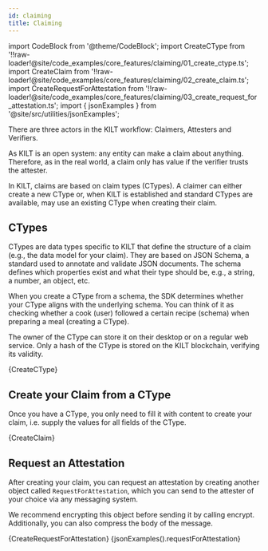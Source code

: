 ```yaml
---
id: claiming
title: Claiming
---
```

import CodeBlock from '@theme/CodeBlock';
import CreateCType from '!!raw-loader!@site/code_examples/core_features/claiming/01_create_ctype.ts';
import CreateClaim from '!!raw-loader!@site/code_examples/core_features/claiming/02_create_claim.ts';
import CreateRequestForAttestation from '!!raw-loader!@site/code_examples/core_features/claiming/03_create_request_for_attestation.ts';
import { jsonExamples } from '@site/src/utilities/jsonExamples';

There are three actors in the KILT workflow: Claimers, Attesters and Verifiers.

As KILT is an open system: any entity can make a claim about anything. Therefore, as in the real world, a claim only has value if the verifier trusts the attester.

In KILT, claims are based on claim types (CTypes). A claimer can either create a new CType or, when KILT is established and standard CTypes are available, may use an existing CType when creating their claim.

## CTypes

CTypes are data types specific to KILT that define the structure of a claim (e.g., the data model for your claim). They are based on JSON Schema, a standard used to annotate and validate JSON documents. The schema defines which properties exist and what their type should be, e.g., a string, a number, an object, etc.

When you create a CType from a schema, the SDK determines whether your CType aligns with the underlying schema. You can think of it as checking whether a cook (user) followed a certain recipe (schema) when preparing a meal (creating a CType).

The owner of the CType can store it on their desktop or on a regular web service. Only a hash of the CType is stored on the KILT blockchain, verifying its validity.

<CodeBlock className="language-js">
  {CreateCType}
</CodeBlock>

## Create your Claim from a CType

Once you have a CType, you only need to fill it with content to create your claim, i.e. supply the values for all fields of the CType.

<CodeBlock className="language-js">
  {CreateClaim}
</CodeBlock>

## Request an Attestation

After creating your claim, you can request an attestation by creating another object called `RequestForAttestation`, which you can send to the attester of your choice via any messaging system.

We recommend encrypting this object before sending it by calling encrypt. Additionally, you can also compress the body of the message.

<CodeBlock className="language-js">
  {CreateRequestForAttestation}
</CodeBlock>

<CodeBlock className="language-json">
  {jsonExamples().requestForAttestation}
</CodeBlock>


